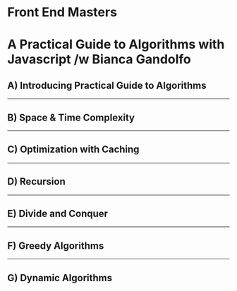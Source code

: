 # Front End Masters

# A Practical Guide to Algorithms with Javascript /w Bianca Gandolfo

## A) Introducing Practical Guide to Algorithms

---

## B) Space & Time Complexity

---

## C) Optimization with Caching

---

## D) Recursion

---

## E) Divide and Conquer

---

## F) Greedy Algorithms

---

## G) Dynamic Algorithms
